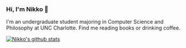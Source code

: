 ### Hi, I'm Nikko 👋
I'm an undergraduate student majoring in Computer Science and Philosophy at UNC Charlotte. Find me reading books or drinking coffee.

[![Nikko's github stats](https://github-readme-stats.vercel.app/api?username=nosaka0)](https://github.com/nosaka0/github-readme-stats)

<!--
**nosaka0/nosaka0** is a ✨ _special_ ✨ repository because its `README.md` (this file) appears on your GitHub profile.

Here are some ideas to get you started:

- 🔭 I’m currently working on ...
- 🌱 I’m currently learning ...
- 👯 I’m looking to collaborate on ...
- 🤔 I’m looking for help with ...
- 💬 Ask me about ...
- 📫 How to reach me: ...
- 😄 Pronouns: ...
- ⚡ Fun fact: ...
-->
